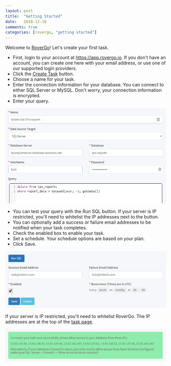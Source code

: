 ```yaml
---
layout: post
title:  "Getting Started"
date:   2018-12-16
comments: true
categories: [rovergo, "getting started"]
---
```


Welcome to [RoverGo]({{site.rovergo_website}})! Let's create your first task.

- First, login to your account at <https://app.rovergo.io>. If you don't have an account, you can create one here with your email address, or use one of our supported login providers.
- Click the [Create Task](https://app.rovergo.io/Task/Create) button.
- Choose a name for your task.
- Enter the connection information for your database. You can connect to either SQL Server or MySQL. Don't worry, your connection information is encrypted.
- Enter your query.

![create task part 1](/assets/images/create-task-1.PNG)

- You can test your query with the Run SQL button. If your server is IP restricted, you'll need to whitelist the IP addresses next to the button.
- You can optionally add a success or failure email addresses to be notified when your task completes.
- Check the enabled box to enable your task.
- Set a schedule. Your schedule options are based on your plan.
- Click Save.

![create task part 2](/assets/images/create-task-2.PNG)

If your server is IP restricted, you'll need to whitelist RoverGo. The IP addresses are at the top of the [task page](https://app.rovergo.io/Task/Create).

![RoverGo IP addresses](/assets/images/create-task-3.PNG)